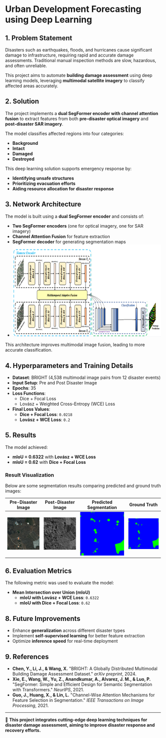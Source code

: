 # **Urban Development Forecasting using Deep Learning**

## **1. Problem Statement**
Disasters such as earthquakes, floods, and hurricanes cause significant damage to infrastructure, requiring rapid and accurate damage assessments. Traditional manual inspection methods are slow, hazardous, and often unreliable.  

This project aims to automate **building damage assessment** using deep learning models, leveraging **multimodal satellite imagery** to classify affected areas accurately.

## **2. Solution**
The project implements a **dual SegFormer encoder with channel attention fusion** to extract features from both **pre-disaster optical imagery** and **post-disaster SAR imagery**.  

The model classifies affected regions into four categories:
- **Background**
- **Intact**
- **Damaged**
- **Destroyed**

This deep learning solution supports emergency response by:
- **Identifying unsafe structures**
- **Prioritizing evacuation efforts**
- **Aiding resource allocation for disaster response**

## **3. Network Architecture**
The model is built using a **dual SegFormer encoder** and consists of:
- **Two SegFormer encoders** (one for optical imagery, one for SAR imagery)
- **Channel Attention Fusion** for feature extraction
- **SegFormer decoder** for generating segmentation maps
- ![Pre-Disaster](http://github.com/jatinsahu1708/AI-Based-Disaster-Damage-Assessment-Using-Pre-disaster-and-Post-disaster-Satellite-images/raw/main/Screenshot%202025-03-16%20215029.png)

This architecture improves multimodal image fusion, leading to more accurate classification.

## **4. Hyperparameters and Training Details**
- **Dataset**: BRIGHT (4,538 multimodal image pairs from 12 disaster events)
- **Input Setup**: Pre and Post Disaster Image
- **Epochs**: 35
- **Loss Functions**:
  - Dice + Focal Loss
  - Lovász + Weighted Cross-Entropy (WCE) Loss
- **Final Loss Values**:
  - **Dice + Focal Loss**: `0.0218`
  - **Lovász + WCE Loss**: `0.2`

## **5. Results**
The model achieved:
- **mIoU = 0.6322** with **Lovász + WCE Loss**
- **mIoU = 0.62** with **Dice + Focal Loss**

### **Result Visualization**
Below are some segmentation results comparing predicted and ground truth images:

| Pre-Disaster Image | Post-Disaster Image | Predicted Segmentation | Ground Truth |
|--------------------|--------------------|------------------------|-------------|
| ![Pre-Disaster](https://github.com/jatinsahu1708/AI-Based-Disaster-Damage-Assessment-Using-Pre-disaster-and-Post-disaster-Satellite-images/raw/main/la_palma-volcano_00000279_pre_disaster.png)| ![Post-Disaster](https://github.com/jatinsahu1708/AI-Based-Disaster-Damage-Assessment-Using-Pre-disaster-and-Post-disaster-Satellite-images/raw/main/la_palma-volcano_00000279_post_disaster.png) | ![Predicted](https://github.com/jatinsahu1708/AI-Based-Disaster-Damage-Assessment-Using-Pre-disaster-and-Post-disaster-Satellite-images/raw/main/output_pred_mask_colored_1.png)| ![Ground Truth](https://github.com/jatinsahu1708/AI-Based-Disaster-Damage-Assessment-Using-Pre-disaster-and-Post-disaster-Satellite-images/raw/main/output_gt_mask_colored_1.png) |

## **6. Evaluation Metrics**
The following metric was used to evaluate the model:
- **Mean Intersection over Union (mIoU)**
  - **mIoU with Lovász + WCE Loss**: `0.6322`
  - **mIoU with Dice + Focal Loss**: `0.62`

## **8. Future Improvements**
- Enhance **generalization** across different disaster types
- Implement **self-supervised learning** for better feature extraction
- Optimize **inference speed** for real-time deployment

## **9. References**
- **Chen, Y., Li, J., & Wang, X.** "BRIGHT: A Globally Distributed Multimodal Building Damage Assessment Dataset." *arXiv preprint*, 2024.
- **Xie, E., Wang, W., Yu, Z., Anandkumar, A., Alvarez, J. M., & Luo, P.** "SegFormer: Simple and Efficient Design for Semantic Segmentation with Transformers." *NeurIPS*, 2021.
- **Guo, J., Huang, X., & Lin, L.** "Channel-Wise Attention Mechanisms for Feature Selection in Segmentation." *IEEE Transactions on Image Processing*, 2021.

---

🚀 **This project integrates cutting-edge deep learning techniques for disaster damage assessment, aiming to improve disaster response and recovery efforts.**  


